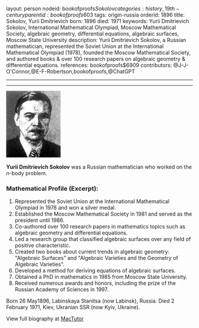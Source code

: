 layout: person
nodeid: bookofproofs$Sokolov
categories: history,19th-century
parentid: bookofproofs$603
tags: origin-russia
orderid: 1896
title: Sokolov, Yurii Dmitrievich
born: 1896
died: 1971
keywords: Yurii Dmitrievich Sokolov, International Mathematical Olympiad, Moscow Mathematical Society, algebraic geometry, differential equations, algebraic surfaces, Moscow State University
description: Yurii Dmitrievich Sokolov, a Russian mathematician, represented the Soviet Union at the International Mathematical Olympiad (1978), founded the Moscow Mathematical Society, and authored books & over 100 research papers on algebraic geometry & differential equations.
references: bookofproofs$6909
contributors: @J-J-O'Connor,@E-F-Robertson,bookofproofs,@ChatGPT

---



---

![Sokolov.jpg](https://github.com/bookofproofs/bookofproofs.github.io/blob/main/_sources/_assets/images/portraits/Sokolov.jpg?raw=true)

**Yurii Dmitrievich Sokolov** was a Russian mathematician who worked on the _n_-body problem.

### Mathematical Profile (Excerpt):
1. Represented the Soviet Union at the International Mathematical Olympiad in 1978 and won a silver medal.
2. Established the Moscow Mathematical Society in 1981 and served as the president until 1986.
3. Co-authored over 100 research papers in mathematics topics such as algebraic geometry and differential equations.
4. Led a research group that classified algebraic surfaces over any field of positive characteristic.
5. Created two books about current trends in algebraic geometry: "Algebraic Surfaces" and "Algebraic Varieties and the Geometry of Algebraic Varieties".
6. Developed a method for deriving equations of algebraic surfaces.
7. Obtained a PhD in mathematics in 1985 from Moscow State University.
8. Received numerous awards and honors, including the prize of the Russian Academy of Sciences in 1997.

Born 26 May1896, Labinskaya Stanitsa (now Labinsk), Russia. Died 2 February 1971, Kiev, Ukranian SSR (now Kyiv, Ukraine).

View full biography at [MacTutor](https://mathshistory.st-andrews.ac.uk/Biographies/Sokolov/)
